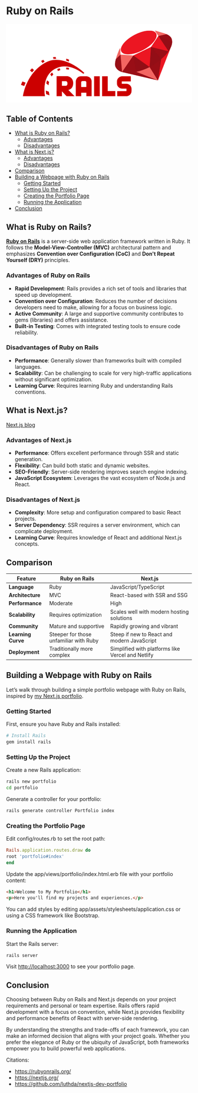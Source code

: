 # Ruby on Rails

![rails_logo](../assets/ruby_on_rails_logo.png)

## Table of Contents

- [What is Ruby on Rails?](#what-is-ruby-on-rails)
  - [Advantages](#advantages-of-ruby-on-rails)
  - [Disadvantages](#disadvantages-of-ruby-on-rails)
- [What is Next.js?](#what-is-nextjs)
  - [Advantages](#advantages-of-nextjs)
  - [Disadvantages](#disadvantages-of-nextjs)
- [Comparison](#comparison)
- [Building a Webpage with Ruby on Rails](#building-a-webpage-with-ruby-on-rails)
  - [Getting Started](#getting-started)
  - [Setting Up the Project](#setting-up-the-project)
  - [Creating the Portfolio Page](#creating-the-portfolio-page)
  - [Running the Application](#running-the-application)
- [Conclusion](#conclusion)

## What is Ruby on Rails?

[**Ruby on Rails**](https://rubyonrails.org/) is a server-side web application framework written in Ruby. It follows the **Model-View-Controller (MVC)** architectural pattern and emphasizes **Convention over Configuration (CoC)** and **Don't Repeat Yourself (DRY)** principles.

### Advantages of Ruby on Rails

- **Rapid Development**: Rails provides a rich set of tools and libraries that speed up development.
- **Convention over Configuration**: Reduces the number of decisions developers need to make, allowing for a focus on business logic.
- **Active Community**: A large and supportive community contributes to gems (libraries) and offers assistance.
- **Built-in Testing**: Comes with integrated testing tools to ensure code reliability.

### Disadvantages of Ruby on Rails

- **Performance**: Generally slower than frameworks built with compiled languages.
- **Scalability**: Can be challenging to scale for very high-traffic applications without significant optimization.
- **Learning Curve**: Requires learning Ruby and understanding Rails conventions.

## What is Next.js?

[Next.js blog](../02%20February/next-js.md)

### Advantages of Next.js

- **Performance**: Offers excellent performance through SSR and static generation.
- **Flexibility**: Can build both static and dynamic websites.
- **SEO-Friendly**: Server-side rendering improves search engine indexing.
- **JavaScript Ecosystem**: Leverages the vast ecosystem of Node.js and React.

### Disadvantages of Next.js

- **Complexity**: More setup and configuration compared to basic React projects.
- **Server Dependency**: SSR requires a server environment, which can complicate deployment.
- **Learning Curve**: Requires knowledge of React and additional Next.js concepts.

## Comparison

| Feature            | Ruby on Rails                          | Next.js                                           |
| ------------------ | -------------------------------------- | ------------------------------------------------- |
| **Language**       | Ruby                                   | JavaScript/TypeScript                             |
| **Architecture**   | MVC                                    | React-based with SSR and SSG                      |
| **Performance**    | Moderate                               | High                                              |
| **Scalability**    | Requires optimization                  | Scales well with modern hosting solutions         |
| **Community**      | Mature and supportive                  | Rapidly growing and vibrant                       |
| **Learning Curve** | Steeper for those unfamiliar with Ruby | Steep if new to React and modern JavaScript       |
| **Deployment**     | Traditionally more complex             | Simplified with platforms like Vercel and Netlify |

## Building a Webpage with Ruby on Rails

Let’s walk through building a simple portfolio webpage with Ruby on Rails, inspired by [my Next.js portfolio](https://github.com/luthda/nextjs-dev-portfolio).

### Getting Started

First, ensure you have Ruby and Rails installed:

```bash
# Install Rails
gem install rails
```

### Setting Up the Project

Create a new Rails application:

```bash
rails new portfolio
cd portfolio
```

Generate a controller for your portfolio:

```bash
rails generate controller Portfolio index
```

### Creating the Portfolio Page

Edit config/routes.rb to set the root path:

```ruby
Rails.application.routes.draw do
root 'portfolio#index'
end
```

Update the app/views/portfolio/index.html.erb file with your portfolio content:

```html
<h1>Welcome to My Portfolio</h1>
<p>Here you'll find my projects and experiences.</p>
```

You can add styles by editing app/assets/stylesheets/application.css or using a CSS framework like Bootstrap.

### Running the Application

Start the Rails server:

```bash
rails server
```

Visit <http://localhost:3000> to see your portfolio page.

## Conclusion

Choosing between Ruby on Rails and Next.js depends on your project requirements and personal or team expertise. Rails offers rapid development with a focus on convention, while Next.js provides flexibility and performance benefits of React with server-side rendering.

By understanding the strengths and trade-offs of each framework, you can make an informed decision that aligns with your project goals. Whether you prefer the elegance of Ruby or the ubiquity of JavaScript, both frameworks empower you to build powerful web applications.

Citations:

- <https://rubyonrails.org/>
- <https://nextjs.org/>
- <https://github.com/luthda/nextjs-dev-portfolio>

